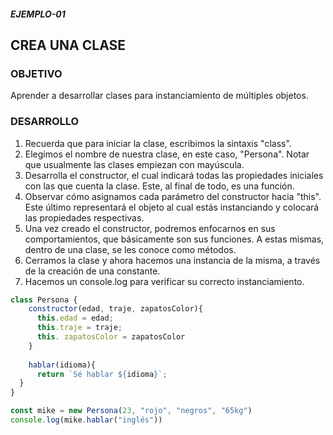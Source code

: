 ##### EJEMPLO-01
## CREA UNA CLASE 

### OBJETIVO
Aprender a desarrollar clases para instanciamiento de múltiples objetos. 

### DESARROLLO
1. Recuerda que para iniciar la clase, escribimos la sintaxis "class".
2. Elegimos el nombre de nuestra clase, en este caso, "Persona". Notar que usualmente las clases empiezan con mayúscula.
3. Desarrolla el constructor, el cual indicará todas las propiedades iniciales con las que cuenta la clase. Este, al final de todo, es una función.
4. Observar cómo asignamos cada parámetro del constructor hacia "this". Este último representará el objeto al cual estás instanciando y colocará las propiedades respectivas.
5. Una vez creado el constructor, podremos enfocarnos en sus comportamientos, que básicamente son sus funciones. A estas mismas, dentro de una clase, se les conoce como métodos.
6. Cerramos la clase y ahora hacemos una instancia de la misma, a través de la creación de una constante.
7. Hacemos un console.log para verificar su correcto instanciamiento.

```javascript
class Persona {
    constructor(edad, traje, zapatosColor){
      this.edad = edad;
      this.traje = traje;
      this. zapatosColor = zapatosColor 
    }
         
    hablar(idioma){
      return `Sé hablar ${idioma}`;
  }
}

const mike = new Persona(23, "rojo", "negros", "65kg")
console.log(mike.hablar("inglés"))

```
